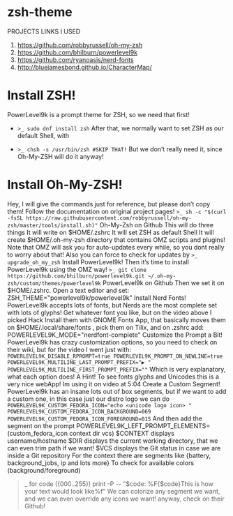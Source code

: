 # zsh-theme
PROJECTS LINKS I USED
1. https://github.com/robbyrussell/oh-my-zsh
2. https://github.com/bhilburn/powerlevel9k
3. https://github.com/ryanoasis/nerd-fonts
4. http://bluejamesbond.github.io/CharacterMap/

# Install ZSH!
PowerLevel9k is a prompt theme for ZSH, so we need that first!

- `>_ sudo dnf install zsh`
After that, we normally want to set ZSH as our default Shell, with

- `>_ chsh -s /usr/bin/zsh #SKIP THAT!`
But we don’t really need it, since Oh-My-ZSH will do it anyway!
# Install Oh-My-ZSH!
Hey, I will give the commands just for reference, but please don’t copy them! Follow the documentation on original project pages!
`>_ sh -c "$(curl -fsSL https://raw.githubusercontent.com/robbyrussell/oh-my-zsh/master/tools/install.sh)"`
Oh-My-Zsh on Github
This will do three things
It will write on $HOME/.zshrc
It will set ZSH as default Shell
It will create $HOME/.oh-my-zsh directory that contains OMZ scripts and plugins!
Note that OMZ will ask you for auto-updates every while, so you dont really to worry about that! Also you can force to check for updates by
`>_ upgrade_oh_my_zsh`
Install PowerLevel9k!
Then it’s time to install PowerLevel9k using the OMZ way!
`>_ git clone https://github.com/bhilburn/powerlevel9k.git ~/.oh-my-zsh/custom/themes/powerlevel9k`
PowerLevel9k on Github
Then we set it on $HOME/.zshrc. Open a text editor and set:
ZSH_THEME="powerlevel9k/powerlevel9k"
Install Nerd Fonts!
PowerLevel9k accepts lots of fonts, but Nerds are the most complete set with lots of glyphs! Get whatever font you like, but on the video above I picked Hack
Install them with GNOME Fonts App, that basically moves them on $HOME/.local/share/fonts , pick them on Tilix, and on .zshrc add:
POWERLEVEL9K_MODE="nerdfont-complete"
Customize the Prompt a Bit!
PowerLevel9k has crazy customization options, so you need to check on their wiki, but for the video I went just with:
`POWERLEVEL9K_DISABLE_RPROMPT=true
POWERLEVEL9K_PROMPT_ON_NEWLINE=true
POWERLEVEL9K_MULTILINE_LAST_PROMPT_PREFIX="▶ "
POWERLEVEL9K_MULTILINE_FIRST_PROMPT_PREFIX=""`
Which is very explanatory, what each option does!
A Hint!
To see fonts glyphs and Unicodes this is a very nice webApp! Im using it on video at 5:04
Create a Custom Segment!
PowerLevel9k has an insane lots out of box segments, but if we want to add a custom one, in this case just our distro logo we can do
`POWERLEVEL9K_CUSTOM_FEDORA_ICON="echo <unicode logo icon> "
POWERLEVEL9K_CUSTOM_FEDORA_ICON_BACKGROUND=069
POWERLEVEL9K_CUSTOM_FEDORA_ICON_FOREGROUND=015`
And then add the segment on the prompt
POWERLEVEL9K_LEFT_PROMPT_ELEMENTS=(custom_fedora_icon context dir vcs)
$CONTEXT displays username/hostname
$DIR displays the current working directory, that we can even trim path if we want!
$VCS displays the Git status in case we are inside a Git repository
For the context there are segments like {battery, background_jobs, ip and lots more}
To check for available colors (background/foreground)
>_ for code ({000..255}) print -P -- "$code: %F{$code}This is how your text would look like%f"
We can colorize any segment we want, and we can even override any icons we want! anyway, check on their Github!
